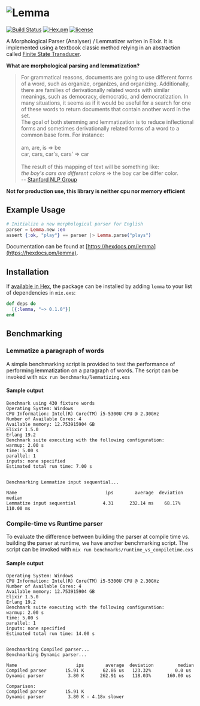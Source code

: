# <img src="http://cs.mcgill.ca/~mxia3/images/lemma.png" alt="Lemma">

[![Build Status](https://travis-ci.org/xiamx/lemma.svg?branch=master)](https://travis-ci.org/xiamx/lemma)
[![Hex.pm](https://img.shields.io/hexpm/v/lemma.svg)](https://hex.pm/packages/lemma)
[![license](https://img.shields.io/github/license/xiamx/lemma.svg)](https://github.com/xiamx/lemma/blob/master/LICENSE)


A Morphological Parser (Analyser) / Lemmatizer writen in Elixir. It is implemented using a textbook classic method relying in an abstraction called [Finite State Transducer](https://github.com/xiamx/gen_fst). 

**What are morphological parsing and lemmatization?**

> For grammatical reasons, documents are going to use different forms of a word, such as organize, organizes, and organizing. Additionally, there are families of derivationally related words with similar meanings, such as democracy, democratic, and democratization. In many situations, it seems as if it would be useful for a search for one of these words to return documents that contain another word in the set.
> <br/> The goal of both stemming and lemmatization is to reduce inflectional forms and sometimes derivationally related forms of a word to a common base form. For instance:
> <br/><br/>am, are, is ⇒ be 
> <br/>car, cars, car's, cars' ⇒ car
> <br/><br/>The result of this mapping of text will be something like:
> <br/>_the boy's cars are different colors_ ⇒
> the boy car be differ color. 
> <br/> -- [Stanford NLP Group](https://nlp.stanford.edu/IR-book/html/htmledition/stemming-and-lemmatization-1.html)

**Not for production use, this library is neither cpu nor memory efficient**

## Example Usage

```elixir
# Initialize a new morphological parser for English
parser = Lemma.new :en
assert {:ok, "play"} == parser |> Lemma.parse("plays")
```

Documentation can be found at [https://hexdocs.pm/lemma](https://hexdocs.pm/lemma).
## Installation

If [available in Hex](https://hex.pm/docs/publish), the package can be installed
by adding `lemma` to your list of dependencies in `mix.exs`:

```elixir
def deps do
  [{:lemma, "~> 0.1.0"}]
end
```

## Benchmarking

### Lemmatize a paragraph of words

A simple benchmarking script is provided to test the performance of performing lemmatization on a paragraph of words. The script can be invoked with `mix run benchmarks/lemmatizing.exs`

#### Sample output

```
Benchmark using 430 fixture words
Operating System: Windows
CPU Information: Intel(R) Core(TM) i5-5300U CPU @ 2.30GHz
Number of Available Cores: 4
Available memory: 12.753915904 GB
Elixir 1.5.0
Erlang 19.2
Benchmark suite executing with the following configuration:
warmup: 2.00 s
time: 5.00 s
parallel: 1
inputs: none specified
Estimated total run time: 7.00 s


Benchmarking Lemmatize input sequential...

Name                                 ips        average  deviation         median
Lemmatize input sequential          4.31      232.14 ms    68.17%      110.00 ms
```

### Compile-time vs Runtime parser

To evaluate the difference between building the parser at compile time vs. building the parser at runtime, we have another benchmarking script.
The script can be invoked with `mix run benchmarks/runtime_vs_compiletime.exs`

#### Sample output

```
Operating System: Windows
CPU Information: Intel(R) Core(TM) i5-5300U CPU @ 2.30GHz
Number of Available Cores: 4
Available memory: 12.753915904 GB
Elixir 1.5.0
Erlang 19.2
Benchmark suite executing with the following configuration:
warmup: 2.00 s
time: 5.00 s
parallel: 1
inputs: none specified
Estimated total run time: 14.00 s


Benchmarking Compiled parser...
Benchmarking Dynamic parser...

Name                      ips        average  deviation         median
Compiled parser       15.91 K       62.86 us   123.32%         0.0 us
Dynamic parser         3.80 K      262.91 us   118.03%      160.00 us

Comparison:
Compiled parser       15.91 K
Dynamic parser         3.80 K - 4.18x slower
```


